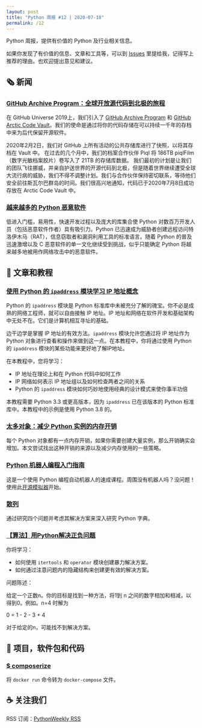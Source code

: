 ```yaml
---
layout: post
title: "Python 周报 #12 | 2020-07-18"
permalink: /12
---
```


Python 周报，提供有价值的 Python 及行业相关信息。

如果你发现了有价值的信息、文章和工具等，可以到 [Issues](https://github.com/qiwihui/PythonWeekly/issues) 里提给我，记得写上推荐的理由。也欢迎提出意见和建议。

## :newspaper_roll: 新闻

### [GitHub Archive Program：全球开放源代码到北极的旅程](https://github.blog/2020-07-16-github-archive-program-the-journey-of-the-worlds-open-source-code-to-the-arctic/)

在 GitHub Universe 2019上，我们引入了 [GitHub Archive Program](https://archiveprogram.github.com/) 和 [GitHub Arctic Code Vault](https://www.youtube.com/watch?v=fzI9FNjXQ0o)。我们的使命是通过将你的代码存储在可以持续一千年的存档中来为后代保留开源软件。

2020年2月2日，我们对 GitHub 上所有活动的公共存储库进行了快照，以将其存档在 Vault 中。 在过去的几个月中，我们的档案合作伙伴 Piql 将 186TB piqlFilm（数字光敏档案胶片）卷写入了 21TB 的存储库数据。 我们最初的计划是让我们的团队飞往挪威，并亲自护送世界的开源代码到北极，但是随着世界继续遭受全球大流行病的威胁，我们不得不调整计划。我们与合作伙伴保持密切联系，等待他们安全前往斯瓦尔巴群岛的时间。我们很高兴地通知，代码已于2020年7月8日成功存放在 Arctic Code Vault 中。

### [越来越多的 Python 恶意软件](https://www.cyborgsecurity.com/python-malware-on-the-rise/)

低进入门槛，易用性，快速开发过程以及庞大的库集合使 Python 对数百万开发人员（包括恶意软件作者）具有吸引力。Python 已迅速成为威胁者创建远程访问特洛伊木马（RAT），信息窃取者和漏洞利用工具的标准语言。随着 Python 的普及迅速激增以及 C 恶意软件的单一文化继续受到挑战，似乎只能确定 Python 将越来越多地被用作网络攻击中的恶意软件。

## :pencil: 文章和教程

### [使用 Python 的 `ipaddress` 模块学习 IP 地址概念](https://realpython.com/python-ipaddress-module/)

Python 的 `ipaddress` 模块​​是 Python 标准库中未被充分了解的瑰宝。你不必是成熟的网络工程师，就可以自由接触 IP 地址。IP 地址和网络在软件开发和基础架构中无处不在。它们是计算机相互寻址的基础。

边干边学是掌握 IP 地址的有效方法。`ipaddress` 模块​​允许您通过将 IP 地址作为 Python 对象进行查看和操作来做到这一点。在本教程中，你将通过使用 Python 的 `ipaddress` 模块​​的某些功能来更好地了解IP地址。

在本教程中，您将学习：

- IP 地址在理论上和在 Python 代码中如何工作
- IP 网络如何表示 IP 地址组以及如何检查两者之间的关系
- Python 的 `ipaddress` 模块​​如何巧妙地使用经典的设计模式来使你事半功倍

本教程需要 Python 3.3 或更高版本，因为 `ipaddress` 已在该版本的 Python 标准库中。本教程中的示例是使用 Python 3.8 的。

### [太多对象：减少 Python 实例的内存开销](https://thenextweb.com/syndication/2020/07/11/a-beginners-guide-to-robot-programming-with-python/)

每个 Python 对象都有一点内存开销，如果你需要创建大量实例，那么开销确实会增加。本文尝试找出这种开销的来源以及减少内存使用的一些策略。

### [Python 机器人编程入门指南](https://pythonspeed.com/articles/python-object-memory/)

这是一个使用 Python 编程自动机器人的速成课程。周围没有机器人吗？没问题！使用此[开源模拟器](https://pycoders.com/link/4514/yzvls3tppq)开始。

### [散列](https://akshayr.me/blog/articles/python-dictionaries)

通过研究四个问题并考虑其解决方案来深入研究 Python 字典。

### [【算法】用Python解决正负问题](https://johnlekberg.com/blog/2020-07-09-plus-minus.html)

你将学习：

- 如何使用 `itertools` 和 `operator` 模块创建暴力解决方案。
- 如何通过注意问题内的隐藏结构来创建更有效的解决方案。

问题陈述：

给定一个正数n。你的目标是找到一种方法，将1到 n 之间的数字相加和相减，以得到0。例如。n=4 时解为

0 = 1 - 2 - 3 + 4

对于给定的n，可能找不到解决方案。

## :office: 项目，软件包和代码

### [$ composerize](https://www.composerize.com/)

将 `docker run` 命令转为 `docker-compose` 文件。

<!-- ## :books: 书籍

不错的书的推荐。

## :tv: 音视频

不错的音频和视频推荐，包含播客等。 -->

## :coffee: 关注我们

RSS 订阅：[PythonWeekly RSS](https://pyweekly.qiwihui.com/feed.xml)
